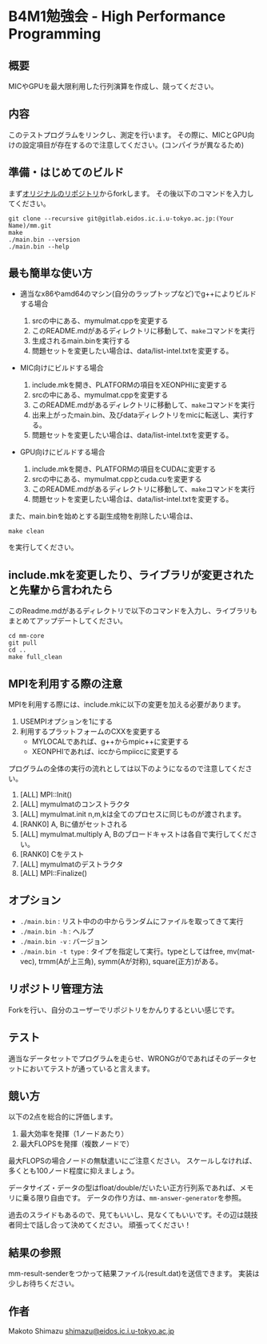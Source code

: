 B4M1勉強会 - High Performance Programming
====

概要
----
MICやGPUを最大限利用した行列演算を作成し、競ってください。

内容
----
このテストプログラムをリンクし、測定を行います。
その際に、MICとGPU向けの設定項目が存在するので注意してください。(コンパイラが異なるため)

準備・はじめてのビルド
----
まず[オリジナルのリポジトリ](https://gitlab.eidos.ic.i.u-tokyo.ac.jp/benkyokai-maintainers/mm)からforkします。
その後以下のコマンドを入力してください。
```
git clone --recursive git@gitlab.eidos.ic.i.u-tokyo.ac.jp:(Your Name)/mm.git
make
./main.bin --version
./main.bin --help
```

最も簡単な使い方
----
* 適当なx86やamd64のマシン(自分のラップトップなど)でg++によりビルドする場合
  1. srcの中にある、mymulmat.cppを変更する
  2. このREADME.mdがあるディレクトリに移動して、`make`コマンドを実行
  3. 生成されるmain.binを実行する
  4. 問題セットを変更したい場合は、data/list-intel.txtを変更する。

* MIC向けにビルドする場合
  1. include.mkを開き、PLATFORMの項目をXEONPHIに変更する
  2. srcの中にある、mymulmat.cppを変更する
  3. このREADME.mdがあるディレクトリに移動して、`make`コマンドを実行
  4. 出来上がったmain.bin、及びdataディレクトリをmicに転送し、実行する。
  5. 問題セットを変更したい場合は、data/list-intel.txtを変更する。

* GPU向けにビルドする場合
  1. include.mkを開き、PLATFORMの項目をCUDAに変更する
  2. srcの中にある、mymulmat.cppとcuda.cuを変更する
  3. このREADME.mdがあるディレクトリに移動して、`make`コマンドを実行
  4. 問題セットを変更したい場合は、data/list-intel.txtを変更する。

また、main.binを始めとする副生成物を削除したい場合は、
```
make clean
```
を実行してください。

include.mkを変更したり、ライブラリが変更されたと先輩から言われたら
----
このReadme.mdがあるディレクトリで以下のコマンドを入力し、ライブラリもまとめてアップデートしてください。
```
cd mm-core
git pull
cd ..
make full_clean
```

MPIを利用する際の注意
----
MPIを利用する際には、include.mkに以下の変更を加える必要があります。
1. USEMPIオプションを1にする
2. 利用するプラットフォームのCXXを変更する
   * MYLOCALであれば、g++からmpic++に変更する
   * XEONPHIであれば、iccからmpiiccに変更する

プログラムの全体の実行の流れとしては以下のようになるので注意してください。
1. [ALL]   MPI::Init()
2. [ALL]   mymulmatのコンストラクタ
3. [ALL]   mymulmat.init n,m,kは全てのプロセスに同じものが渡されます。
4. [RANK0] A, Bに値がセットされる
5. [ALL]   mymulmat.multiply A, Bのブロードキャストは各自で実行してください。
6. [RANK0] Cをテスト
7. [ALL]   mymulmatのデストラクタ
8. [ALL]   MPI::Finalize()

オプション
----
* `./main.bin` : リスト中の<free>の中からランダムにファイルを取ってきて実行
* `./main.bin -h` : ヘルプ
* `./main.bin -v` : バージョン
* `./main.bin -t type` : タイプを指定して実行。typeとしてはfree, mv(mat-vec), trmm(Aが上三角), symm(Aが対称), square(正方)がある。

リポジトリ管理方法
----
Forkを行い、自分のユーザーでリポジトリをかんりするといい感じです。

テスト
----
適当なデータセットでプログラムを走らせ、WRONGが0であればそのデータセットにおいてテストが通っていると言えます。

競い方
----
以下の2点を総合的に評価します。
1. 最大効率を発揮（1ノードあたり）
2. 最大FLOPSを発揮（複数ノードで）

最大FLOPSの場合ノードの無駄遣いにご注意ください。
スケールしなければ、多くとも100ノード程度に抑えましょう。

データサイズ・データの型はfloat/double/だいたい正方行列系であれば、メモリに乗る限り自由です。
データの作り方は、`mm-answer-generator`を参照。

過去のスライドもあるので、見てもいいし、見なくてもいいです。その辺は競技者同士で話し合って決めてください。
頑張ってください！

結果の参照
----
mm-result-senderをつかって結果ファイル(result.dat)を送信できます。
実装は少しお待ちください。

作者
----
Makoto Shimazu <shimazu@eidos.ic.i.u-tokyo.ac.jp>
